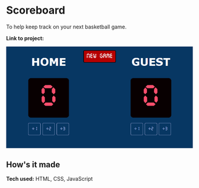 # Scoreboard

To help keep track on your next basketball game.

**Link to project:**

![basketball scorebard](./scoreboard.gif)

## How's it made

**Tech used:** HTML, CSS, JavaScript
